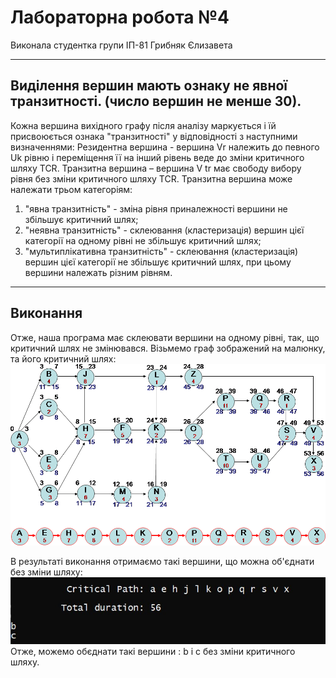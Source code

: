 Лабораторна робота №4
===================
Виконала студентка групи ІП-81
Грибняк Єлизавета

----------
Виділення вершин мають ознаку не явної транзитності. (число вершин не менше 30).
-------------

Кожна вершина вихідного графу після аналізу маркується і їй
присвоюється ознака "транзитності" у відповідності з наступними визначеннями:
Резидентна вершина - вершина Vr належить до певного Uk рівню і переміщення її на інший рівень веде до зміни критичного шляху TCR.
Транзитна вершина – вершина V tr має свободу вибору рівня без зміни критичного шляху
TCR.
Транзитна вершина може належати трьом категоріям:
1. "явна транзитність" - зміна рівня приналежності вершини не збільшує критичний шлях;
2. "неявна транзитність" - склеювання (кластеризація) вершин цієї категорії на одному рівні не збільшує критичний шлях;
3. "мультиплікативна транзитність" - склеювання (кластеризація) вершин цієї категорії не збільшує критичний шлях, при цьому вершини належать різним рівням.

----------
Виконання
-------------------
Отже, наша програма має склеювати вершини на одному рівні, так, що критичний шлях не змінювався.
Візьмемо граф зображений на малюнку, та його критичний шлях:
![graph](graph.png)

В результаті виконання отримаємо такі вершини, що можна об'єднати без зміни шляху:
![results](lab_os_4.jpg)
Отже, можемо обєднати такі вершини : b і c без зміни критичного шляху.
